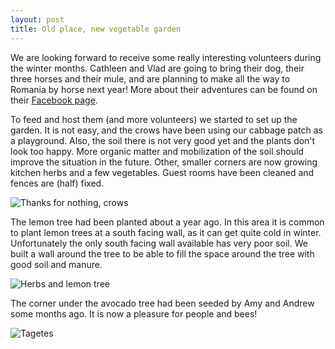 ```yaml
---
layout: post
title: Old place, new vegetable garden
---
```


We are looking forward to receive some really interesting volunteers during the winter months. Cathleen and Vlad are going to bring their dog, their three horses and their mule, and are planning to make all the way to Romania by horse next year! More about their adventures can be found on their [Facebook page](https://www.facebook.com/astrangerequest/).

To feed and host them (and more volunteers) we started to set up the garden. It is not easy, and the crows have been using our cabbage patch as a playground. Also, the soil there is not very good yet and the plants don't look too happy. More organic matter and mobilization of the soil should improve the situation in the future. Other, smaller corners are now growing kitchen herbs and a few vegetables. Guest rooms have been cleaned and fences are (half) fixed.

![Thanks for nothing, crows](https://user-images.githubusercontent.com/31141052/66834344-5e02a100-ef55-11e9-94a8-0137dd236181.jpg)

The lemon tree had been planted about a year ago. In this area it is common to plant lemon trees at a south facing wall, as it can get quite cold in winter. Unfortunately the only south facing wall available has very poor soil. We built a wall around the tree to be able to fill the space around the tree with good soil and manure.

![Herbs and lemon tree](https://user-images.githubusercontent.com/31141052/66834357-5fcc6480-ef55-11e9-8381-b7d990995026.jpg)

The corner under the avocado tree had been seeded by Amy and Andrew some months ago. It is now a pleasure for people and bees!

![Tagetes](https://user-images.githubusercontent.com/31141052/66834346-5e9b3780-ef55-11e9-93bc-65a06d9d6845.jpg)
